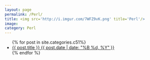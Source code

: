 ```yaml
---
layout: page
permalink: /Perl/
title: <img src='http://i.imgur.com/7WFZ9vK.png' title='Perl'/>
image:
categery: Perl
---
```


<ul class="post-list">
{% for post in site.categories.c51%} 
  <li>
    <article>
      <a href="{{ site.url }}{{ post.url }}">
        {{ post.title }} 
        <span class="entry-date">
          <time datetime="{{ post.date | date_to_xmlschema }}">
            {{ post.date | date: "%B %d, %Y" }}
          </time>
        </span>
      </a>
    </article>
  </li>
{% endfor %}
</ul>
